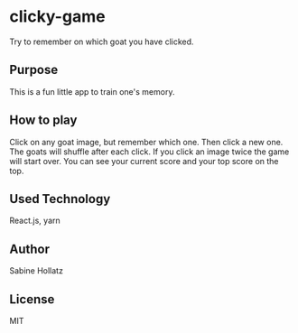 # clicky-game
Try to remember on which goat you have clicked. 

## Purpose
This is a fun little app to train one's memory. 

## How to play
Click on any goat image, but remember which one. Then click a new one. The goats will shuffle after each click.
If you click an image twice the game will start over. You can see your current score and your top score on the top.

## Used Technology
React.js, yarn

## Author
Sabine Hollatz

## License 
MIT